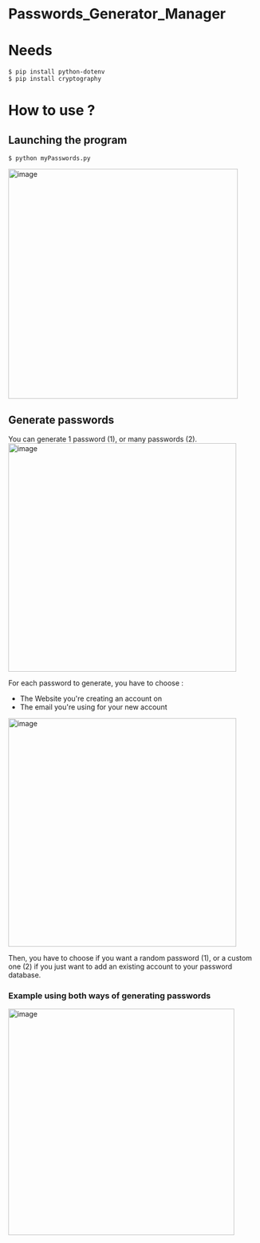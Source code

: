 # Passwords_Generator_Manager

# Needs
```
$ pip install python-dotenv
$ pip install cryptography
```

# How to use ?

## Launching the program
`$ python myPasswords.py`

<img width="460" alt="image" src="https://github.com/cjovignot/Passwords_Generator_Manager/assets/124519396/9af37558-edcc-45fe-93c7-08ec44f78f51">

## Generate passwords
You can generate 1 password (1), or many passwords (2).
<img width="457" alt="image" src="https://github.com/cjovignot/Passwords_Generator_Manager/assets/124519396/77ba1408-87a8-4bbd-bffa-47fc19506449">

For each password to generate, you have to choose :
- The Website you're creating an account on
- The email you're using for your new account
<img width="457" alt="image" src="https://github.com/cjovignot/Passwords_Generator_Manager/assets/124519396/9e39508c-6f9a-4f3c-9477-aabbe7397a1c">

Then, you have to choose if you want a random password (1), or a custom one (2) if you just want to add an existing account to your password database.

### Example using both ways of generating passwords
<img width="453" alt="image" src="https://github.com/cjovignot/Passwords_Generator_Manager/assets/124519396/59e873e4-4cc6-47b9-a7ce-7eee2a3c13fb">
